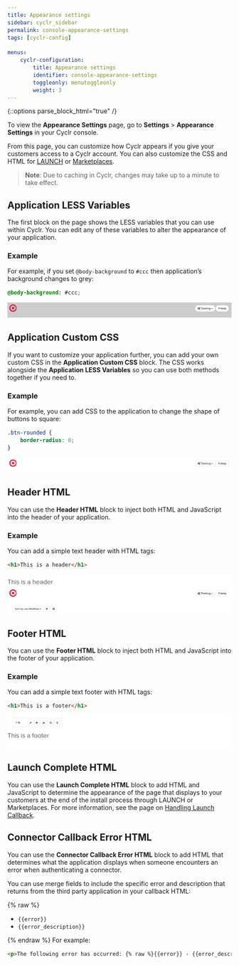```yaml
---
title: Appearance settings
sidebar: cyclr_sidebar
permalink: console-appearance-settings
tags: [cyclr-config]

menus:
    cyclr-configuration:
        title: Appearance settings
        identifier: console-appearance-settings
        toggleonly: menutoggleonly
        weight: 3
---
```

{::options parse_block_html="true" /}
<section class="card">

To view the **Appearance Settings** page, go to **Settings** > **Appearance Settings** in your Cyclr console. 

From this page, you can customize how Cyclr appears if you give your customers access to a Cyclr account. You can also customize the CSS and HTML for [LAUNCH](launch) or [Marketplaces](marketplaces).

> **Note**: Due to caching in Cyclr, changes may take up to a minute to take effect.

</section>
<section class="card">

## Application LESS Variables

The first block on the page shows the LESS variables that you can use within Cyclr. You can edit any of these variables to alter the appearance of your application. 

### Example

For example, if you set `@body-background` to `#ccc` then application’s background changes to grey:

```css
@body-background: #ccc;
```

![A screenshot of Cyclr with a gray background.](/images/settings-appearance-less.png)

</section>
<section class="card">

## Application Custom CSS

If you want to customize your application further, you can add your own custom CSS in the **Application Custom CSS** block. The CSS works alongside the **Application LESS Variables** so you can use both methods together if you need to.

### Example

For example, you can add CSS to the application to change the shape of buttons to square:

``` css
.btn-rounded {
    border-radius: 0;
}
```

![A screenshot of Cyclr with square buttons.](/images/settings-appearance-css.png)

</section>
<section class="card">

## Header HTML

You can use the **Header HTML** block to inject both HTML and JavaScript into the header of your application. 

### Example

You can add a simple text header with HTML tags:

```html
<h1>This is a header</h1>
```

![A screenshot of the example header text.](/images/settings-appearance-header-html.png)

</section>
<section class="card">

## Footer HTML

You can use the **Footer HTML** block to inject both HTML and JavaScript into the footer of your application. 

### Example

You can add a simple text footer with HTML tags:

``` html
<h1>This is a footer</h1>
```

![A screenshot of the example footer text.](/images/settings-appearance-footer-html.png)

</section>
<section class="card">

## Launch Complete HTML

You can use the **Launch Complete HTML** block to add HTML and JavaScript to determine the appearance of the page that displays to your customers at the end of the install process through LAUNCH or Marketplaces. For more information, see the page on [Handling Launch Callback](handling-callback).

</section>
<section class="card">

## Connector Callback Error HTML

You can use the **Connector Callback Error HTML** block to add HTML that determines what the application displays when someone encounters an error when authenticating a connector.

You can use merge fields to include the specific error and description that returns from the third party application in your callback HTML:

{% raw %}

* `{{error}}`
* `{{error_description}}`

{% endraw %}
For example:

```html
<p>The following error has occurred: {% raw %}{{error}} - {{error_description}}{% endraw %}</p>
```

</section>
